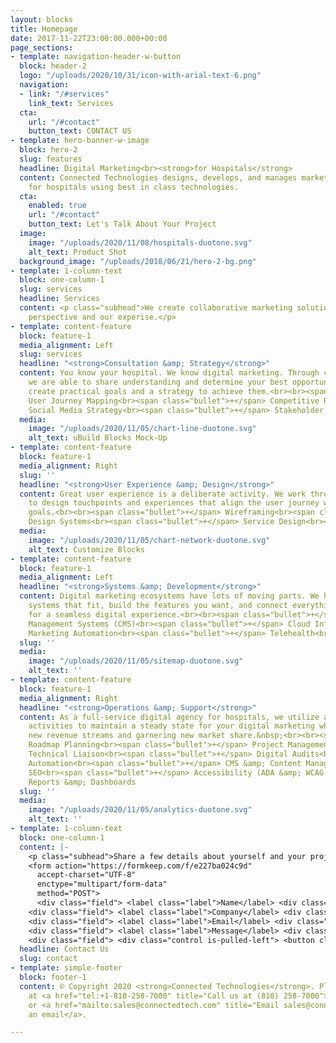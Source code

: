 ```yaml
---
layout: blocks
title: Homepage
date: 2017-11-22T23:00:00.000+00:00
page_sections:
- template: navigation-header-w-button
  block: header-2
  logo: "/uploads/2020/10/31/icon-with-arial-text-6.png"
  navigation:
  - link: "/#services"
    link_text: Services
  cta:
    url: "/#contact"
    button_text: CONTACT US
- template: hero-banner-w-image
  block: hero-2
  slug: features
  headline: Digital Marketing<br><strong>for Hospitals</strong>
  content: Connected Technologies designs, develops, and manages marketing solutions
    for hospitals using best in class technologies.
  cta:
    enabled: true
    url: "/#contact"
    button_text: Let's Talk About Your Project
  image:
    image: "/uploads/2020/11/08/hospitals-duotone.svg"
    alt_text: Product Shot
  background_image: "/uploads/2018/06/21/hero-2-bg.png"
- template: 1-column-text
  block: one-column-1
  slug: services
  headline: Services
  content: <p class="subhead">We create collaborative marketing solutions using your
    perspective and our experise.</p>
- template: content-feature
  block: feature-1
  media_alignment: Left
  slug: services
  headline: "<strong>Consultation &amp; Strategy</strong>"
  content: You know your hospital. We know digital marketing. Through collaboration
    we are able to share understanding and determine your best opportunities, then
    create practical goals and a strategy to achieve them.<br><br><span class="bullet">+</span> Digital Transformation<br><span class="bullet">+</span>
    User Journey Mapping<br><span class="bullet">+</span> Competitive Research<br><span class="bullet">+</span> Modeling<br><span class="bullet">+</span> Content Strategy<br><span class="bullet">+</span>
    Social Media Strategy<br><span class="bullet">+</span> Stakeholder Alignment
  media:
    image: "/uploads/2020/11/05/chart-line-duotone.svg"
    alt_text: uBuild Blocks Mock-Up
- template: content-feature
  block: feature-1
  media_alignment: Right
  slug: ''
  headline: "<strong>User Experience &amp; Design</strong>"
  content: Great user experience is a deliberate activity. We work through the strategy
    to design touchpoints and experiences that align the user journey with your organizational
    goals.<br><br><span class="bullet">+</span> Wireframing<br><span class="bullet">+</span> Prototyping<br><span class="bullet">+</span> Information Architecture<br><span class="bullet">+</span>
    Design Systems<br><span class="bullet">+</span> Service Design<br><span class="bullet">+</span> Usability Testing
  media:
    image: "/uploads/2020/11/05/chart-network-duotone.svg"
    alt_text: Customize Blocks
- template: content-feature
  block: feature-1
  media_alignment: Left
  headline: "<strong>Systems &amp; Development</strong>"
  content: Digital marketing ecosystems have lots of moving parts. We help you select
    systems that fit, build the features you want, and connect everything together
    for a seamless digital experience.<br><br><span class="bullet">+</span> Websites<br><span class="bullet">+</span> Intranets<br><span class="bullet">+</span> Content
    Management Systems (CMS)<br><span class="bullet">+</span> Cloud Infrastructure<br><span class="bullet">+</span> Ecommerce<br><span class="bullet">+</span> Forms<br><span class="bullet">+</span>
    Marketing Automation<br><span class="bullet">+</span> Telehealth<br><span class="bullet">+</span> Customer Relationship Management (CRM)
  slug: ''
  media:
    image: "/uploads/2020/11/05/sitemap-duotone.svg"
    alt_text: ''
- template: content-feature
  block: feature-1
  media_alignment: Right
  headline: "<strong>Operations &amp; Support</strong>"
  content: As a full-service digital agency for hospitals, we utilize a variety of
    activities to maintain a steady state for your digital marketing while driving
    new revenue streams and garnering new market share.&nbsp;<br><br><span class="bullet">+</span> Budget &amp;
    Roadmap Planning<br><span class="bullet">+</span> Project Management<br><span class="bullet">+</span> Vendor Selection &amp; Management<br><span class="bullet">+</span>
    Technical Liaison<br><span class="bullet">+</span> Digital Audits<br><span class="bullet">+</span> Digital Advertising<br><span class="bullet">+</span> Marketing
    Automation<br><span class="bullet">+</span> CMS &amp; Content Management<br><span class="bullet">+</span> Location &amp; Reputation Management<br><span class="bullet">+</span>
    SEO<br><span class="bullet">+</span> Accessibility (ADA &amp; WCAG Compliance)<br><span class="bullet">+</span> Virtual Events<br><span class="bullet">+</span> Training<br><span class="bullet">+</span>
    Reports &amp; Dashboards
  slug: ''
  media:
    image: "/uploads/2020/11/05/analytics-duotone.svg"
    alt_text: ''
- template: 1-column-text
  block: one-column-1
  content: |-
    <p class="subhead">Share a few details about yourself and your project, and we’ll follow up within one business day. Or email us at <a href="mailto:sales@connectedtech.com">sales@connectedtech.com</a>.</p>
    <form action="https://formkeep.com/f/e227ba024c9d"
      accept-charset="UTF-8"
      enctype="multipart/form-data"
      method="POST">
      <div class="field"> <label class="label">Name</label> <div class="control"> <input class="input" type="text" placeholder="Your Name" name="name"> </div> </div>
    <div class="field"> <label class="label">Company</label> <div class="control"> <input class="input" type="text" placeholder="Company Name" name="company"> </div> </div>
    <div class="field"> <label class="label">Email</label> <div class="control"> <input class="input" type="email" placeholder="Your Email" name="email"> </div> </div>
    <div class="field"> <label class="label">Message</label> <div class="control"> <textarea class="textarea" placeholder="Message" name="message"></textarea> </div> </div>
    <div class="field"> <div class="control is-pulled-left"> <button class="button is-link">Submit</button> </div></form>
  headline: Contact Us
  slug: contact
- template: simple-footer
  block: footer-1
  content: © Copyright 2020 <strong>Connected Technologies</strong>. Please call us
    at <a href="tel:+1-810-258-7000" title="Call us at (810) 258-7000">(810) 258-7000</a>
    or <a href="mailto:sales@connectedtech.com" title="Email sales@connectedtech.com">send
    an email</a>.

---
```

